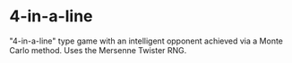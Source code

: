 # 4-in-a-line
"4-in-a-line" type game with an intelligent opponent achieved via a Monte Carlo method. Uses the Mersenne Twister RNG.
